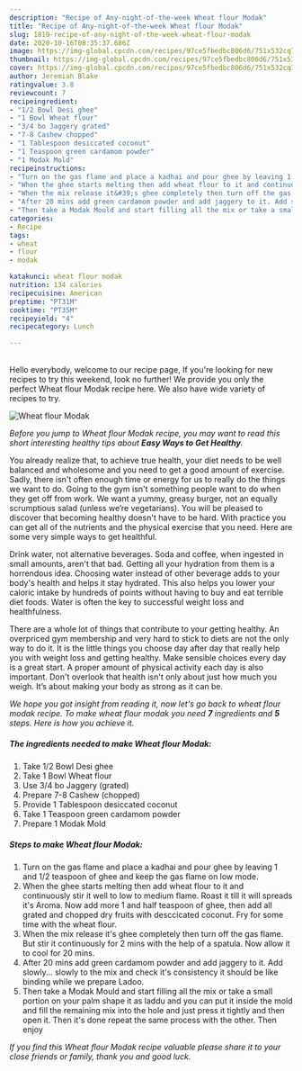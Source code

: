 ```yaml
---
description: "Recipe of Any-night-of-the-week Wheat flour Modak"
title: "Recipe of Any-night-of-the-week Wheat flour Modak"
slug: 1819-recipe-of-any-night-of-the-week-wheat-flour-modak
date: 2020-10-16T08:35:37.686Z
image: https://img-global.cpcdn.com/recipes/97ce5fbedbc806d6/751x532cq70/wheat-flour-modak-recipe-main-photo.jpg
thumbnail: https://img-global.cpcdn.com/recipes/97ce5fbedbc806d6/751x532cq70/wheat-flour-modak-recipe-main-photo.jpg
cover: https://img-global.cpcdn.com/recipes/97ce5fbedbc806d6/751x532cq70/wheat-flour-modak-recipe-main-photo.jpg
author: Jeremiah Blake
ratingvalue: 3.8
reviewcount: 7
recipeingredient:
- "1/2 Bowl Desi ghee"
- "1 Bowl Wheat flour"
- "3/4 bo Jaggery grated"
- "7-8 Cashew chopped"
- "1 Tablespoon desiccated coconut"
- "1 Teaspoon green cardamom powder"
- "1 Modak Mold"
recipeinstructions:
- "Turn on the gas flame and place a kadhai and pour ghee by leaving 1 and 1/2 teaspoon of ghee and keep the gas flame on low mode."
- "When the ghee starts melting then add wheat flour to it and continuously stir it well to low to medium flame. Roast it till it will spreads it&#39;s Aroma. Now add more 1 and half teaspoon of ghee, then add all grated and chopped dry fruits with desccicated coconut. Fry for some time with the wheat flour."
- "When the mix release it&#39;s ghee completely then turn off the gas flame. But stir it continuously for 2 mins with the help of a spatula. Now allow it to cool for 20 mins."
- "After 20 mins add green cardamom powder and add jaggery to it. Add slowly... slowly to the mix and check it&#39;s consistency it should be like binding while we prepare Ladoo."
- "Then take a Modak Mould and start filling all the mix or take a small portion on your palm shape it as laddu and you can put it inside the mold and fill the remaining mix into the hole and just press it tightly and then open it. Then it&#39;s done repeat the same process with the other. Then enjoy"
categories:
- Recipe
tags:
- wheat
- flour
- modak

katakunci: wheat flour modak 
nutrition: 134 calories
recipecuisine: American
preptime: "PT31M"
cooktime: "PT35M"
recipeyield: "4"
recipecategory: Lunch

---
```

<br>
Hello everybody, welcome to our recipe page, If you're looking for new recipes to try this weekend, look no further! We provide you only the perfect Wheat flour Modak recipe here. We also have wide variety of recipes to try.
<br>


![Wheat flour Modak](https://img-global.cpcdn.com/recipes/97ce5fbedbc806d6/751x532cq70/wheat-flour-modak-recipe-main-photo.jpg)

<i>Before you jump to Wheat flour Modak recipe, you may want to read this short interesting healthy tips about <strong>Easy Ways to Get Healthy</strong>.</i>

You already realize that, to achieve true health, your diet needs to be well balanced and wholesome and you need to get a good amount of exercise. Sadly, there isn't often enough time or energy for us to really do the things we want to do. Going to the gym isn't something people want to do when they get off from work. We want a yummy, greasy burger, not an equally scrumptious salad (unless we’re vegetarians). You will be pleased to discover that becoming healthy doesn't have to be hard. With practice you can get all of the nutrients and the physical exercise that you need. Here are some very simple ways to get healthful.

Drink water, not alternative beverages. Soda and coffee, when ingested in small amounts, aren't that bad. Getting all your hydration from them is a horrendous idea. Choosing water instead of other beverage adds to your body's health and helps it stay hydrated. This also helps you lower your caloric intake by hundreds of points without having to buy and eat terrible diet foods. Water is often the key to successful weight loss and healthfulness.

There are a whole lot of things that contribute to your getting healthy. An overpriced gym membership and very hard to stick to diets are not the only way to do it. It is the little things you choose day after day that really help you with weight loss and getting healthy. Make sensible choices every day is a great start. A proper amount of physical activity each day is also important. Don't overlook that health isn't only about just how much you weigh. It’s about making your body as strong as it can be. 


<i>We hope you got insight from reading it, now let's go back to wheat flour modak recipe. To make wheat flour modak you need <strong>7</strong> ingredients and <strong>5</strong> steps. Here is how you achieve it.
</i>

##### The ingredients needed to make Wheat flour Modak:

1. Take 1/2 Bowl Desi ghee
1. Take 1 Bowl Wheat flour
1. Use 3/4 bo Jaggery (grated)
1. Prepare 7-8 Cashew (chopped)
1. Provide 1 Tablespoon desiccated coconut
1. Take 1 Teaspoon green cardamom powder
1. Prepare 1 Modak Mold


##### Steps to make Wheat flour Modak:

1. Turn on the gas flame and place a kadhai and pour ghee by leaving 1 and 1/2 teaspoon of ghee and keep the gas flame on low mode.
1. When the ghee starts melting then add wheat flour to it and continuously stir it well to low to medium flame. Roast it till it will spreads it&#39;s Aroma. Now add more 1 and half teaspoon of ghee, then add all grated and chopped dry fruits with desccicated coconut. Fry for some time with the wheat flour.
1. When the mix release it&#39;s ghee completely then turn off the gas flame. But stir it continuously for 2 mins with the help of a spatula. Now allow it to cool for 20 mins.
1. After 20 mins add green cardamom powder and add jaggery to it. Add slowly... slowly to the mix and check it&#39;s consistency it should be like binding while we prepare Ladoo.
1. Then take a Modak Mould and start filling all the mix or take a small portion on your palm shape it as laddu and you can put it inside the mold and fill the remaining mix into the hole and just press it tightly and then open it. Then it&#39;s done repeat the same process with the other. Then enjoy


<i>If you find this Wheat flour Modak recipe valuable please share it to your close friends or family, thank you and good luck.</i>
